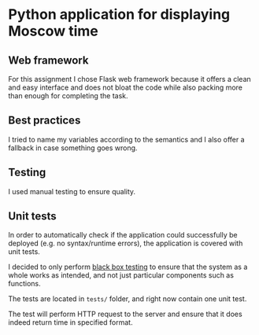 # Python application for displaying Moscow time

## Web framework

For this assignment I chose Flask web framework because it offers a clean and easy interface and does not bloat the code while also packing more than enough for completing the task.

## Best practices

I tried to name my variables according to the semantics and I also offer a fallback in case something goes wrong.

## Testing

I used manual testing to ensure quality.

## Unit tests

In order to automatically check if the application could successfully be deployed (e.g. no syntax/runtime errors), the application is covered with unit tests.

I decided to only perform [black box testing](https://en.wikipedia.org/wiki/Black-box_testing) to ensure that the system as a whole works as intended, and not just particular components such as functions.

The tests are located in `tests/` folder, and right now contain one unit test.

The test will perform HTTP request to the server and ensure that it does indeed return time in specified format.

